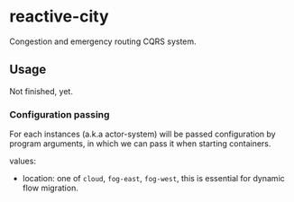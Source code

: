 # reactive-city
Congestion and emergency routing CQRS system.

## Usage
Not finished, yet.

### Configuration passing
For each instances (a.k.a actor-system) will be passed configuration by program arguments, in which we can pass it when starting containers.

values:
* location: one of `cloud`, `fog-east`, `fog-west`, this is essential for dynamic flow migration.
